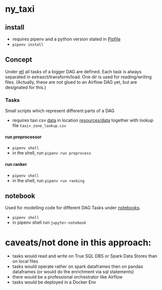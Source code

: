 # ny_taxi

## install

- requires pipenv and a python version stated in [Pipfile](Pipfile)
- `pipenv install`

## Concept

Under [etl](etl) all tasks of a bigger DAG are defined.
Each task is always separated in extraxct/transform/load.
One dir is used for reading/writing files.
(Actually, these are not glued to an Airflow DAG yet, but are designated for this.)

### Tasks 
Small scripts which represent different parts of a DAG
- requires taxi csv [data](https://www1.nyc.gov/site/tlc/about/tlc-trip-record-data.page) in location [resources/data](resources/data) together with lookup file `taxi+_zone_lookup.csv`

#### run preprocessor
- `pipenv shell`
- in the shell, run `pipenv run preprocess` 

#### run ranker
- `pipenv shell`
- in the shell, run `pipenv run ranking` 

## notebook
Used for modelling code for different DAG Tasks under [notebooks](notebooks).
- `pipenv shell`
- in pipenv shell run `jupyter-notebook`

# caveats/not done in this approach:
- tasks would read and write on True SQL DBS or Spark Data Stores than on local files
- tasks would operate rather on spark dataframes then on pandas dataframes (or would do the enrichment via sql statements)
- there would be a professional orchestrator like Airflow
- tasks would be deployed in a Docker Env 




